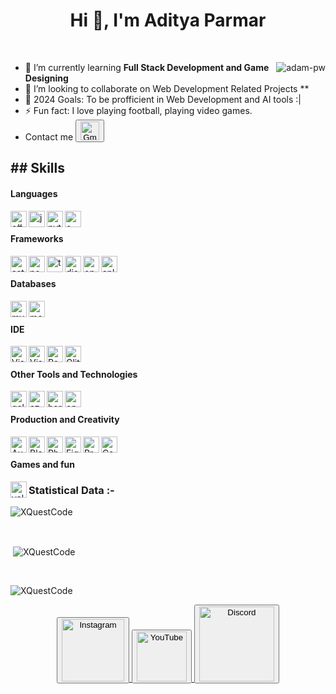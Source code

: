 <h1 align="center">Hi 👋, I'm Aditya Parmar</h1>

<br>

<p><img align="right" src="https://github.com/Adam-pw/Adam-pw/blob/main/animation_500_kxa883sd.gif" alt="adam-pw" /></p>

- 🌱 I’m currently learning **Full Stack Development and Game Designing** <br>
- 👯 I’m looking to collaborate on Web Development Related Projects ** <br>
- 🥅 2024 Goals: To be profficient in Web Development and AI tools :| <br>
- ⚡ Fun fact: I love playing football, playing video games. <br>
- Contact me <a href="mailto:xquestcodes@gmail.com"> <button>
    <img src="https://i.imgur.com/5b0bAC4.png" alt="Gmail" width="30"/> </button>
  </a>

<h2>
## Skills </h2>

<h4> Languages </h4>
<span> 

<img align="left" alt="c#" width="26px" src="https://i.imgur.com/loWAHjB.png" />
<img align="left" alt="js" width="26px" src="https://i.imgur.com/3u1wzwE.png" />
<img align="left" alt="python" width="26px" src="https://i.imgur.com/C71VspT.png" />
<img align="left" alt="c++" width="26px" src="https://i.imgur.com/YMXeZ6b.png" /> <br />
</span>

<h4> Frameworks </h4>
<span>
  <a href="https://astro.build/" target="_blank">
    <img align="left" alt="astro" width="26px" src="https://astro.build/assets/press/astro-icon-light.svg" />
  </a>

  <a href="https://nodejs.org/" target="_blank">
    <img align="left" alt="nodejs" width="26px" src="https://i.imgur.com/lPPZ3AO.png" />
  </a>

  <a href="https://www.typescriptlang.org/" target="_blank">
    <img align="left" alt="typescript" width="26px" src="https://upload.wikimedia.org/wikipedia/commons/thumb/4/4c/Typescript_logo_2020.svg/2048px-Typescript_logo_2020.svg.png" />
  </a>

  <a href="https://discord.js.org/" target="_blank">
    <img align="left" alt="discordjs" width="26px" src="https://i.imgur.com/rccpTOp.png" />
  </a>

  <a href="https://opencv.org/" target="_blank">
    <img align="left" alt="opencv" width="26px" src="https://i.imgur.com/cgMOqRS.png">
  </a>

  <a href="https://www.splashkit.io/" target="_blank">
    <img align="left" alt="splashkit" width="26px" src="https://i.imgur.com/WnoKlPc.png">
  </a><br />
</span>

<h4> Databases </h4>
<span>
  <a href="https://www.mysql.com/" target="_blank">
    <img align="left" alt="mysql" width="26px" src="https://i.imgur.com/sG9on5P.png">
  </a>

  <a href="https://www.mongodb.com/" target="_blank">
    <img align="left" alt="mongodb" width="26px" src="https://imgur.com/xN5cFRr.png" />
  </a><br />
</span>

<h4> IDE </h4>
<span>
  <a href="https://code.visualstudio.com/" target="_blank">
    <img align="left" alt="Visual Studio Code" width="26px" src="https://i.imgur.com/LwSdAlE.png" />
  </a>

  <a href="https://visualstudio.microsoft.com/" target="_blank">
    <img align="left" alt="Visual Studio" width="26px" src="https://i.imgur.com/SepzwEU.png" />
  </a>

  <a href="https://replit.com/" target="_blank">
    <img align="left" alt="Repl.it" width="26px" src="https://i.imgur.com/3DqvI5F.png" />
  </a>

  <a href="https://glitch.com/" target="_blank">
    <img align="left" alt="Glitch" width="26px" src="https://i.imgur.com/96ku0wz.png" />
  </a><br />
</span>

<h4> Other Tools and Technologies </h4>
<span text-align: center>
  <a href="https://cloud.google.com/" target="_blank">
    <img align="left" alt="gcloud" width="26px" src="https://i.imgur.com/qHpvfwl.png">
  </a>

  <a href="https://azure.microsoft.com/" target="_blank">
    <img align="left" alt="azure" width="26px" src="https://swimburger.net/media/ppnn3pcl/azure.png">
  </a>

  <a href="https://www.heroku.com/" target="_blank">
    <img align="left" alt="heroku" width="26px" src="https://i.imgur.com/v9IRHGV.png" />
  </a>

  <a href="https://www.openai.com/" target="_blank">
    <img align="left" alt="openai" width="26px" src="https://static.vecteezy.com/system/resources/previews/021/495/993/original/chatgpt-openai-logo-icon-free-png.png" />
  </a>
</span>

 <br/>
</span>
<h4> Production and Creativity </h4>
<span>
  <a href="https://www.autodesk.com/products/fusion-360/overview" target="_blank">
    <img align="left" alt="AutoCad Fusion 360" width="26px" src="https://seeklogo.com/images/A/autodesk-fusion-360-logo-7F72A76397-seeklogo.com.png" />
  </a>

  <a href="https://www.blender.org/" target="_blank">
    <img align="left" alt="Blender" width="26px" src="https://upload.wikimedia.org/wikipedia/commons/thumb/0/0c/Blender_logo_no_text.svg/2503px-Blender_logo_no_text.svg.png" />
  </a>

  <a href="https://www.adobe.com/products/photoshop.html" target="_blank">
    <img align="left" alt="Photoshop" width="26px" src="https://upload.wikimedia.org/wikipedia/commons/2/20/Photoshop_CC_icon.png" />
  </a>

  <a href="https://www.figma.com/" target="_blank">
    <img align="left" alt="Figma" width="26px" src="https://cdn.freebiesupply.com/logos/large/2x/figma-1-logo-png-transparent.png" />
  </a>

  <a href="https://www.adobe.com/products/premiere.html" target="_blank">
    <img align="left" alt="Premiere Pro" width="26px" src="https://encrypted-tbn0.gstatic.com/images?q=tbn:ANd9GcSpAwUAzpUlfVtztLu6hFZFMa72SNcVkKLqJ4MY69B0fQ&s" />
  </a>

  <a href="https://www.canva.com/" target="_blank">
    <img align="left" alt="Canva" width="26px" src="https://www.edigitalagency.com.au/wp-content/uploads/Canva-logo-png-circle-full-colour-white-font.png" />
  </a><br />
</span>

<h4> Games and fun </h4>
<span>
  <a href="https://playvalorant.com/" target="_blank">
    <img align="left" alt="valorant" width="26px" src="https://i.imgur.com/2bRyGNd.png" />
  </a>
</span>
    
<h3>Statistical Data :-</h3>
<p><img align="center"
    src="https://github-readme-stats.vercel.app/api/top-langs?username=XQuestCode&show_icons=true&locale=en&bg_color=0d1117&text_color=ffffff&layout=compact"
    alt="XQuestCode" 
    bg_color=#808080/></p>

<br>

<p>&nbsp;<img align="center" src="https://github-readme-stats.vercel.app/api?username=XQuestCode&show_icons=true&locale=en&bg_color=0d1117&text_color=ffffff&repo=convoychat"
    alt="XQuestCode" /></p>

<br>

<p><img align="center" src="https://github-readme-streak-stats.herokuapp.com/?user=XQuestCode&theme=dark&background=0d1117&date_format=M%20j%5B%2C%20Y%5D" alt="XQuestCode" /></p>

<p align="center">
<a href="https://www.instagram.com/geeky_aadi/"> <button>
    <img src="https://i.imgur.com/TAeUEyJ.png" alt="Instagram" width="100"/> </button>
  </a>
<a href="https://www.youtube.com/channel/UCQdiX8psFfls2wbwtOdhKLw"> <button>
    <img src="https://user-images.githubusercontent.com/59381835/92191346-676c5480-ee18-11ea-8240-e416eb1a5b5d.png" alt="YouTube" width="80"/> </button>
  </a>
    <a href="https://dsc.gg/primogem"> <button>
        <img src="https://i.imgur.com/H62seUA.png" alt="Discord" width="120"/> </button>
  </a>
</p>
